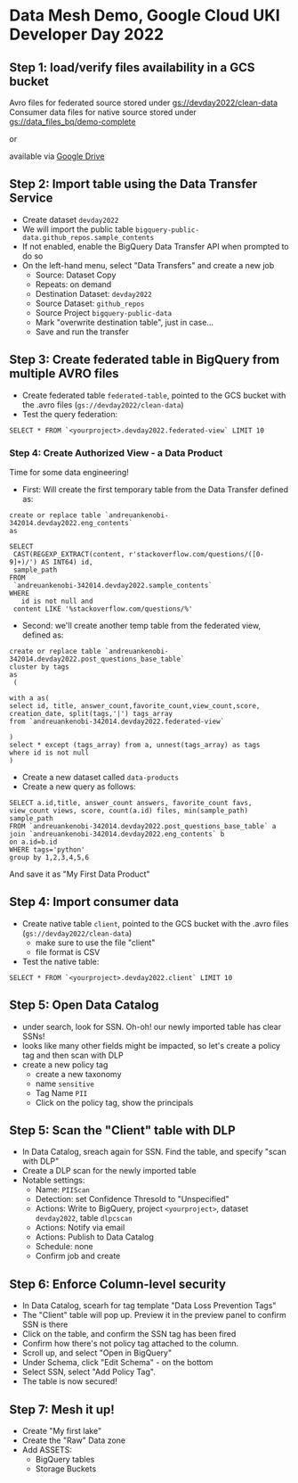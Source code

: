 # Data Mesh Demo, Google Cloud UKI Developer Day 2022

## Step 1: load/verify files availability in a GCS bucket
Avro files for federated source stored under [gs://devday2022/clean-data](gs://devday2022/clean-data)
Consumer data files for native source stored under [gs://data_files_bq/demo-complete](gs://data_files_bq/demo-complete)

or 

available via [Google Drive](https://drive.google.com/drive/folders/12jt0rnwlYqknP30ALAk9PFHbXZCRxLcE?usp=sharing)


## Step 2: Import table using the Data Transfer Service
- Create dataset `devday2022`
- We will import the public table `bigquery-public-data.github_repos.sample_contents`
- If not enabled, enable the BigQuery Data Transfer API when prompted to do so
- On the left-hand menu, select "Data Transfers" and create a new job
  - Source: Dataset Copy
  - Repeats: on demand
  - Destination Dataset: `devday2022`
  - Source Dataset: `github_repos`
  - Source Project `bigquery-public-data`
  - Mark "overwrite destination table", just in case... 
  - Save and run the transfer

## Step 3: Create federated table in BigQuery from multiple AVRO files
- Create federated table `federated-table`, pointed to the GCS bucket with the .avro files (`gs://devday2022/clean-data`)
- Test the query federation:
```
SELECT * FROM `<yourproject>.devday2022.federated-view` LIMIT 10
```

### Step 4: Create Authorized View - a Data Product
Time for some data engineering!

- First: Will create the first temporary table from the Data Transfer defined as: 
```
create or replace table `andreuankenobi-342014.devday2022.eng_contents`
as

SELECT
 CAST(REGEXP_EXTRACT(content, r'stackoverflow.com/questions/([0-9]+)/') AS INT64) id,
 sample_path
FROM
 `andreuankenobi-342014.devday2022.sample_contents`
WHERE
   id is not null and
 content LIKE '%stackoverflow.com/questions/%'
```
- Second: we'll create another temp table from the federated view, defined as: 
```
create or replace table `andreuankenobi-342014.devday2022.post_questions_base_table`
cluster by tags
as
 (

with a as(
select id, title, answer_count,favorite_count,view_count,score, creation_date, split(tags,'|') tags_array
from `andreuankenobi-342014.devday2022.federated-view`
 
)
select * except (tags_array) from a, unnest(tags_array) as tags
where id is not null
)

```
- Create a new dataset called `data-products` 
- Create a new query as follows: 
```
SELECT a.id,title, answer_count answers, favorite_count favs, view_count views, score, count(a.id) files, min(sample_path) sample_path
FROM `andreuankenobi-342014.devday2022.post_questions_base_table` a
join `andreuankenobi-342014.devday2022.eng_contents` b
on a.id=b.id
WHERE tags='python'
group by 1,2,3,4,5,6
```
And save it as "My First Data Product" 


## Step 4: Import consumer data
- Create native table `client`, pointed to the GCS bucket with the .avro files (`gs://devday2022/clean-data`)
  -  make sure to use the file "client"
  -  file format is CSV
- Test the native table:
```
SELECT * FROM `<yourproject>.devday2022.client` LIMIT 10
```

## Step 5: Open Data Catalog
- under search, look for SSN. Oh-oh! our newly imported table has clear SSNs! 
- looks like many other fields might be impacted, so let's create a policy tag and then scan with DLP
- create a new policy tag
  - create a new taxonomy
  - name `sensitive`
  - Tag Name `PII`
  - Click on the policy tag, show the principals

## Step 5: Scan the "Client" table with DLP
- In Data Catalog, sreach again for SSN. Find the table, and specify "scan with DLP" 
- Create a DLP scan for the newly imported table
- Notable settings: 
  - Name: `PIIScan`
  - Detection: set Confidence Thresold to "Unspecified"
  - Actions: Write to BigQuery, project `<yourproject>`, dataset `devday2022`, table `dlpcscan`
  - Actions: Notify via email
  - Actions: Publish to Data Catalog
  - Schedule: none
  - Confirm job and create
  
## Step 6: Enforce Column-level security
- In Data Catalog, scearh for tag template "Data Loss Prevention Tags"
- The "Client" table will pop up. Preview it in the preview panel to confirm SSN is there 
- Click on the table, and confirm the SSN tag has been fired
- Confirm how there's not policy tag attached to the column. 
- Scroll up, and select "Open in BigQuery"
- Under Schema, click "Edit Schema" - on the bottom
- Select SSN, select "Add Policy Tag". 
- The table is now secured! 

## Step 7: Mesh it up!
- Create "My first lake" 
- Create the "Raw" Data zone 
- Add ASSETS:
  - BigQuery tables
  - Storage Buckets 
